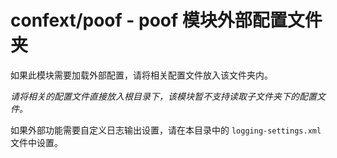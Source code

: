 # confext/poof - poof 模块外部配置文件夹

如果此模块需要加载外部配置，请将相关配置文件放入该文件夹内。

*请将相关的配置文件直接放入根目录下，该模块暂不支持读取子文件夹下的配置文件。*

如果外部功能需要自定义日志输出设置，请在本目录中的 `logging-settings.xml` 文件中设置。
